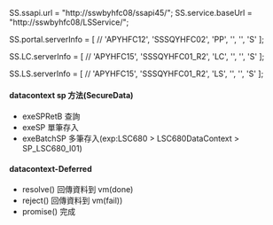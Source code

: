 SS.ssapi.url = "http://sswbyhfc08/ssapi45/";
SS.service.baseUrl = "http://sswbyhfc08/LSService/";

SS.portal.serverInfo = [
// 'APYHFC12',
'SSSQYHFC02',
'PP',
'',
'',
'S'
];

SS.LC.serverInfo = [
// 'APYHFC15',
'SSSQYHFC01_R2',
'LC',
'',
'',
'S'
];

SS.LS.serverInfo = [
// 'APYHFC15',
'SSSQYHFC01_R2',
'LS',
'',
'',
'S'
];

#### datacontext sp 方法(SecureData)

-   exeSPRetB 查詢
-   exeSP 單筆存入
-   exeBatchSP 多筆存入(exp:LSC680 > LSC680DataContext > SP_LSC680_I01)

#### datacontext-Deferred

-   resolve() 回傳資料到 vm(done)
-   reject() 回傳資料到 vm(fail))
-   promise() 完成
